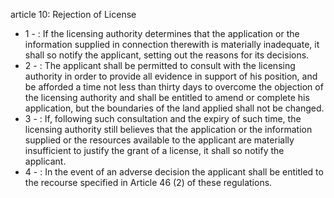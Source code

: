 article 10: Rejection of License

<ul>
			<li>1 - : If the licensing authority determines that the application or the information supplied in connection therewith is materially inadequate, it shall so notify the applicant, setting out the reasons for its decisions.<ul>
			</ul></li>			<li>2 - : The applicant shall be permitted to consult with the licensing authority in order to provide all evidence in support of his position, and be afforded a time not less than thirty days to overcome the objection of the licensing authority and shall be entitled to amend or complete his application, but the boundaries of the land applied shall not be changed.<ul>
			</ul></li>			<li>3 - : If, following such consultation and the expiry of such time, the licensing authority still believes that the application or the information supplied or the resources available to the applicant are materially insufficient to justify the grant of a license, it shall so notify the applicant.<ul>
			</ul></li>			<li>4 - : In the event of an adverse decision the applicant shall be entitled to the recourse specified in Article 46 (2) of these regulations. <ul>
			</ul></li></ul>